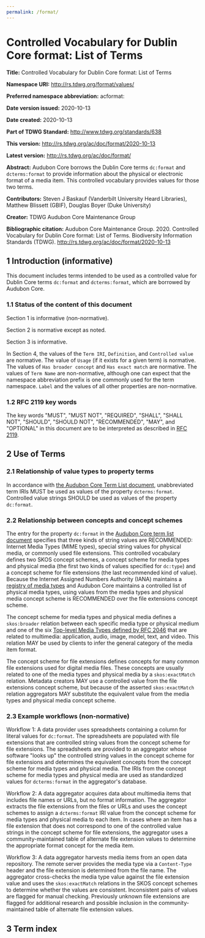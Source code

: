 ```yaml
---
permalink: /format/
---
```


# Controlled Vocabulary for Dublin Core format: List of Terms

**Title:** Controlled Vocabulary for Dublin Core format: List of Terms

**Namespace URI:** http://rs.tdwg.org/format/values/

**Preferred namespace abbreviation:** acformat:

**Date version issued:** 2020-10-13

**Date created:** 2020-10-13

**Part of TDWG Standard:** http://www.tdwg.org/standards/638

**This version:** http://rs.tdwg.org/ac/doc/format/2020-10-13

**Latest version:** http://rs.tdwg.org/ac/doc/format/

**Abstract:** Audubon Core borrows the Dublin Core terms `dc:format` and `dcterms:format` to provide information about the physical or electronic format of a media item. This controlled vocabulary provides values for those two terms. 

**Contributors:** Steven J Baskauf (Vanderbilt University Heard Libraries), Matthew Blissett (GBIF), Douglas Boyer (Duke University)

**Creator:** TDWG Audubon Core Maintenance Group

**Bibliographic citation:** Audubon Core Maintenance Group. 2020. Controlled Vocabulary for Dublin Core format: List of Terms. Biodiversity Information Standards (TDWG). <http://rs.tdwg.org/ac/doc/format/2020-10-13>


## 1 Introduction (informative)

This document includes terms intended to be used as a controlled value for Dublin Core terms `dc:format` and `dcterms:format`, which are borrowed by Audubon Core.

### 1.1 Status of the content of this document

Section 1 is informative (non-normative).

Section 2 is normative except as noted.

Section 3 is informative.

In Section 4, the values of the `Term IRI`, `Definition`, and `Controlled value` are normative. The value of `Usage` (if it exists for a given term) is normative.  The values of `Has broader concept` and `Has exact match` are normative. The values of `Term Name` are non-normative, although one can expect that the namespace abbreviation prefix is one commonly used for the term namespace.  `Label` and the values of all other properties are non-normative.

### 1.2 RFC 2119 key words
The key words "MUST", "MUST NOT", "REQUIRED", "SHALL", "SHALL NOT", "SHOULD", "SHOULD NOT", "RECOMMENDED", "MAY", and "OPTIONAL" in this document are to be interpreted as described in [RFC 2119](https://tools.ietf.org/html/rfc2119).

## 2 Use of Terms

### 2.1 Relationship of value types to property terms

In accordance with [the Audubon Core Term List document](http://rs.tdwg.org/ac/doc/termlist/), unabbreviated term IRIs MUST be used as values of the property `dcterms:format`. Controlled value strings SHOULD be used as values of the property `dc:format`.

### 2.2 Relationship between concepts and concept schemes

The entry for the property `dc:format` in the [Audubon Core term list document](http://rs.tdwg.org/ac/doc/termlist/#dc_format) specifies that three kinds of string values are RECOMMENDED: Internet Media Types (MIME types), special string values for physical media, or commonly used file extensions. This controlled vocabulary defines two SKOS concept schemes, a concept scheme for media types and physical media (the first two kinds of values specified for `dc:type`) and a concept scheme for file extensions (the last recommended kind of value). Because the Internet Assigned Numbers Authority (IANA) maintains a [registry of media types](https://www.iana.org/assignments/media-types/media-types.xhtml) and Audubon Core maintains a controlled list of physical media types, using values from the media types and physical media concept scheme is RECOMMENDED over the file extensions concept scheme. 

The concept scheme for media types and physical media defines a `skos:broader` relation between each specific media type or physical medium and one of the six [Top-level Media Types defined by RFC 2046](https://tools.ietf.org/html/rfc2046#page-4V) that are related to multimedia: application, audio, image, model, text, and video. This relation MAY be used by clients to infer the general category of the media item format.

The concept scheme for file extensions defines concepts for many common file extensions used for digital media files. These concepts are usually related to one of the media types and physical media by a `skos:exactMatch` relation. Metadata creators MAY use a controlled value from the file extensions concept scheme, but because of the asserted `skos:exactMatch` relation aggregators MAY substitute the equivalent value from the media types and physical media concept scheme.

### 2.3 Example workflows (non-normative)

Workflow 1: A data provider uses spreadsheets containing a column for literal values for `dc:format`. The spreadsheets are populated with file extensions that are controlled string values from the concept scheme for file extensions. The spreadsheets are provided to an aggregator whose software "looks up" the controlled string values in the concept scheme for file extensions and determines the equivalent concepts from the concept scheme for media types and physical media. The IRIs from the concept scheme for media types and physical media are used as standardized values for `dcterms:format` in the aggregator's database.

Workflow 2: A data aggregator acquires data about multimedia items that includes file names or URLs, but no format information. The aggregator extracts the file extensions from the files or URLs and uses the concept schemes to assign a `dcterms:format` IRI value from the concept scheme for media types and physical media to each item. In cases where an item has a file extension that does not correspond to one of the controlled value strings in the concept scheme for file extensions, the aggregator uses a community-maintained table of alternate file extension values to determine the appropriate format concept for the media item.

Workflow 3: A data aggregator harvests media items from an open data repository. The remote server provides the media type via a `Content-Type` header and the file extension is determined from the file name. The aggregator cross-checks the media type value against the file extension value and uses the `skos:exactMatch` relations in the SKOS concept schemes to determine whether the values are consistent. Inconsistent pairs of values are flagged for manual checking. Previously unknown file extensions are flagged for additional research and possible inclusion in the community-maintained table of alternate file extension values.

## 3 Term index
